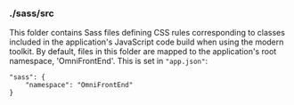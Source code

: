 ### ./sass/src

This folder contains Sass files defining CSS rules corresponding to classes
included in the application's JavaScript code build when using the modern toolkit.
By default, files in this folder are mapped to the application's root namespace, 'OmniFrontEnd'.
This is set in `"app.json"`:

    "sass": {
        "namespace": "OmniFrontEnd"
    }